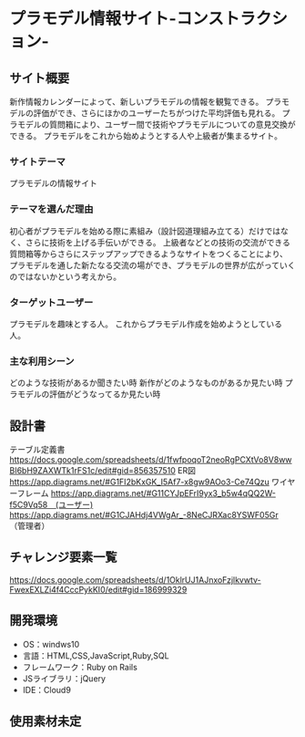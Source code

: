 # プラモデル情報サイト-コンストラクション-

## サイト概要
新作情報カレンダーによって、新しいプラモデルの情報を観覧できる。
プラモデルの評価ができ、さらにほかのユーザーたちがつけた平均評価も見れる。
プラモデルの質問箱により、ユーザー間で技術やプラモデルについての意見交換ができる。
プラモデルをこれから始めようとする人や上級者が集まるサイト。

### サイトテーマ
プラモデルの情報サイト

### テーマを選んだ理由
初心者がプラモデルを始める際に素組み（設計図道理組み立てる）だけではなく、さらに技術を上げる手伝いができる。
上級者などとの技術の交流ができる質問箱等からさらにステップアップできるようなサイトをつくることにより、
プラモデルを通した新たなる交流の場ができ、プラモデルの世界が広がっていくのではないかという考えから。

### ターゲットユーザー
プラモデルを趣味とする人。
これからプラモデル作成を始めようとしている人。

### 主な利用シーン
どのような技術があるか聞きたい時
新作がどのようなものがあるか見たい時
プラモデルの評価がどうなってるか見たい時

## 設計書
テーブル定義書
https://docs.google.com/spreadsheets/d/1fwfpoqoT2neoRgPCXtVo8V8wwBI6bH9ZAXWTk1rFS1c/edit#gid=856357510
ER図
https://app.diagrams.net/#G1FI2bKxGK_I5Af7-x8gw9AOo3-Ce74Qzu
ワイヤーフレーム
https://app.diagrams.net/#G11CYJpEFrI9yx3_b5w4qQQ2W-f5C9Vq58　(ユーザー)
https://app.diagrams.net/#G1CJAHdj4VWgAr_-8NeCJRXac8YSWF05Gr （管理者）
## チャレンジ要素一覧
<https://docs.google.com/spreadsheets/d/1OklrUJ1AJnxoFzjlkvwtv-FwexEXLZi4f4CccPykKI0/edit#gid=186999329>

## 開発環境
- OS：windws10
- 言語：HTML,CSS,JavaScript,Ruby,SQL
- フレームワーク：Ruby on Rails
- JSライブラリ：jQuery
- IDE：Cloud9

## 使用素材未定
